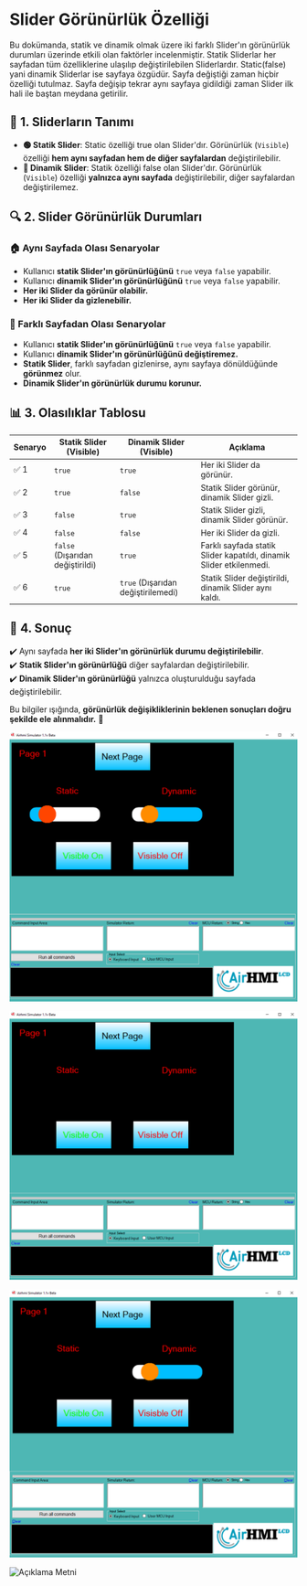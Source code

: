 # Slider Görünürlük Özelliği

Bu dokümanda, statik ve dinamik olmak üzere iki farklı Slider'ın görünürlük durumları üzerinde etkili olan faktörler incelenmiştir.
Statik Sliderlar her sayfadan tüm özelliklerine ulaşılıp değiştirilebilen Sliderlardır. Static(false) yani dinamik Sliderlar ise sayfaya özgüdür.
Sayfa değiştiği zaman hiçbir özelliği tutulmaz. Sayfa değişip tekrar aynı sayfaya gidildiği zaman Slider ilk hali ile baştan meydana getirilir. 

## 📌 1. Sliderların Tanımı
- **🟢 Statik Slider**: Static özelliği true olan Slider'dır. Görünürlük (`Visible`) özelliği **hem aynı sayfadan hem de diğer sayfalardan** değiştirilebilir.
- **🔵 Dinamik Slider**: Statik özelliği false olan Slider'dır. Görünürlük (`Visible`) özelliği **yalnızca aynı sayfada** değiştirilebilir, diğer sayfalardan değiştirilemez.

## 🔍 2. Slider Görünürlük Durumları
### 🏠 Aynı Sayfada Olası Senaryolar
- Kullanıcı **statik Slider'ın görünürlüğünü** `true` veya `false` yapabilir.
- Kullanıcı **dinamik Slider'ın görünürlüğünü** `true` veya `false` yapabilir.
- **Her iki Slider da görünür olabilir.**
- **Her iki Slider da gizlenebilir.**

### 🔄 Farklı Sayfadan Olası Senaryolar
- Kullanıcı **statik Slider'ın görünürlüğünü** `true` veya `false` yapabilir.
- Kullanıcı **dinamik Slider'ın görünürlüğünü değiştiremez.**
- **Statik Slider**, farklı sayfadan gizlenirse, aynı sayfaya dönüldüğünde **görünmez** olur.
- **Dinamik Slider'ın görünürlük durumu korunur.**

## 📊 3. Olasılıklar Tablosu

| Senaryo | Statik Slider (Visible) | Dinamik Slider (Visible) | Açıklama |
|---------|------------------------|------------------------|-----------|
| ✅ 1 | `true`  | `true`  | Her iki Slider da görünür. |
| ✅ 2 | `true`  | `false` | Statik Slider görünür, dinamik Slider gizli. |
| ✅ 3 | `false` | `true`  | Statik Slider gizli, dinamik Slider görünür. |
| ✅ 4 | `false` | `false` | Her iki Slider da gizli. |
| ✅ 5 | `false` (Dışarıdan değiştirildi) | `true` | Farklı sayfada statik Slider kapatıldı, dinamik Slider etkilenmedi. |
| ✅ 6 | `true`  | `true` (Dışarıdan değiştirilemedi) | Statik Slider değiştirildi, dinamik Slider aynı kaldı. |

## 🎯 4. Sonuç
✔️ Aynı sayfada **her iki Slider'ın görünürlük durumu değiştirilebilir**.  
✔️ **Statik Slider'ın görünürlüğü** diğer sayfalardan değiştirilebilir.  
✔️ **Dinamik Slider'ın görünürlüğü** yalnızca oluşturulduğu sayfada değiştirilebilir.  

Bu bilgiler ışığında, **görünürlük değişikliklerinin beklenen sonuçları doğru şekilde ele alınmalıdır.** 🚀

![Açıklama Metni](1.png)

![Açıklama Metni](2.png)

![Açıklama Metni](3.png)

![Açıklama Metni](4.png)

